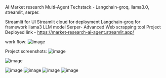 AI Market research Multi-Agent
Techstack - Langchain-groq, llama3.0, streamlit, serper.

Streamlit for UI
Streamlit cloud for deployment
Langchain-groq for framework
llama3 LLM model
Serper- Advanced Web scrapping tool
Project Deployed link - https://market-research-ai-agent.streamlit.app/


work flow:
![image](https://github.com/user-attachments/assets/c7f8e629-2a47-4018-98a5-b43858359149)



Project screenshots:
![image](https://github.com/user-attachments/assets/073a0810-cf6d-4f1d-b8af-c8540f4e3bb0)

![image](https://github.com/user-attachments/assets/7d6f747f-e6d2-4419-a830-72afba826d85)

![image](https://github.com/user-attachments/assets/44ccdbe3-bfc9-4dcd-8b30-d7208a39252f)
![image](https://github.com/user-attachments/assets/cce6bb45-b4f1-4b95-80b6-e8c68edb84d2)
![image](https://github.com/user-attachments/assets/2399549b-8dc4-4977-8f60-dd17305f36e3)
![image](https://github.com/user-attachments/assets/8407f24a-c47f-4a02-89e7-ed4650d1e553)


